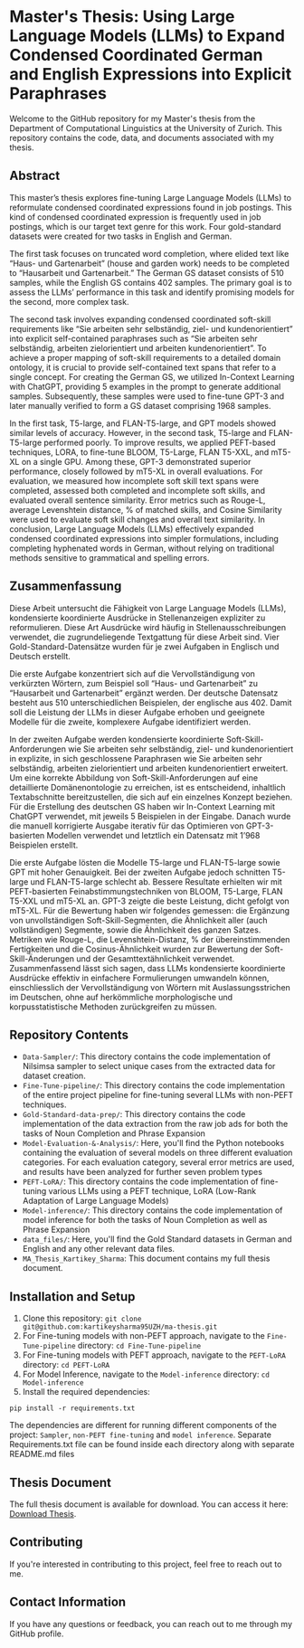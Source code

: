 # Master's Thesis: Using Large Language Models (LLMs) to Expand Condensed Coordinated German and English Expressions into Explicit Paraphrases

Welcome to the GitHub repository for my Master's thesis from the Department of Computational Linguistics at the University of Zurich. This repository contains the code, data, and documents associated with my thesis.

## Abstract

This master’s thesis explores fine-tuning Large Language Models (LLMs) to reformulate condensed coordinated expressions found in job postings. This kind of condensed coordinated expression is frequently used in job postings, which is our target text genre for this work. Four gold-standard datasets were created for two tasks in English and German.

The first task focuses on truncated word completion, where elided text like “Haus- und Gartenarbeit” (house and garden work) needs to be completed to “Hausarbeit und Gartenarbeit.” The German GS dataset consists of 510 samples, while the English GS contains 402 samples. The primary goal is to assess the LLMs’ performance in this task and identify promising models for the second, more complex task.

The second task involves expanding condensed coordinated soft-skill requirements
like “Sie arbeiten sehr selbständig, ziel- und kundenorientiert” into explicit self-contained paraphrases such as “Sie arbeiten sehr selbständig, arbeiten zielorientiert und arbeiten kundenorientiert”. To achieve a proper mapping of soft-skill requirements to a detailed domain ontology, it is crucial to provide self-contained text spans that refer to a single concept. For creating the German GS, we utilized In-Context Learning with ChatGPT, providing 5 examples in the prompt to generate additional samples. Subsequently, these samples were used to fine-tune GPT-3 and later manually verified to form a GS dataset comprising 1968 samples.

In the first task, T5-large, and FLAN-T5-large, and GPT models showed similar levels of accuracy. However, in the second task, T5-large and FLAN-T5-large performed poorly. To improve results, we applied PEFT-based techniques, LORA, to fine-tune BLOOM, T5-Large, FLAN T5-XXL, and mT5-XL on a single GPU. Among these, GPT-3 demonstrated superior performance, closely followed by mT5-XL in overall evaluations. For evaluation, we measured how incomplete soft skill text spans were completed, assessed both completed and incomplete soft skills, and evaluated overall sentence similarity. Error metrics such as Rouge-L, average Levenshtein distance, % of matched skills, and Cosine Similarity were used to evaluate soft skill changes and overall text similarity. In conclusion, Large Language Models (LLMs) effectively expanded condensed coordinated expressions into simpler formulations, including completing hyphenated words in German, without relying on traditional methods sensitive to grammatical and spelling errors.

## Zusammenfassung

Diese Arbeit untersucht die Fähigkeit von Large Language Models (LLMs), kondensierte koordinierte Ausdrücke in Stellenanzeigen expliziter zu reformulieren. Diese Art Ausdrücke wird häufig in Stellenausschreibungen verwendet, die zugrundeliegende Textgattung für diese Arbeit sind. Vier Gold-Standard-Datensätze wurden für je zwei Aufgaben in Englisch und Deutsch erstellt.

Die erste Aufgabe konzentriert sich auf die Vervollständigung von verkürzten Wörtern, zum Beispiel soll “Haus- und Gartenarbeit” zu “Hausarbeit und Gartenarbeit” ergänzt werden. Der deutsche Datensatz besteht aus 510 unterschiedlichen Beispielen, der englische aus 402. Damit soll die Leistung der LLMs in dieser Aufgabe erhoben und geeignete Modelle für die zweite, komplexere Aufgabe identifiziert werden.

In der zweiten Aufgabe werden kondensierte koordinierte Soft-Skill-Anforderungen wie Sie arbeiten sehr selbständig, ziel- und kundenorientiert in explizite, in sich geschlossene Paraphrasen wie Sie arbeiten sehr selbständig, arbeiten zielorientiert und arbeiten kundenorientiert erweitert. Um eine korrekte Abbildung von Soft-Skill-Anforderungen auf eine detaillierte Domänenontologie zu erreichen, ist es entscheidend, inhaltlich Textabschnitte bereitzustellen, die sich auf ein einzelnes Konzept beziehen. Für die Erstellung des deutschen GS haben wir In-Context Learning mit ChatGPT verwendet, mit jeweils 5 Beispielen in der Eingabe. Danach wurde die manuell korrigierte Ausgabe iterativ für das Optimieren von GPT-3-basierten Modellen verwendet und letztlich ein Datensatz mit 1’968 Beispielen erstellt.

Die erste Aufgabe lösten die Modelle T5-large und FLAN-T5-large sowie GPT mit hoher Genauigkeit. Bei der zweiten Aufgabe jedoch schnitten T5-large und FLAN-T5-large schlecht ab. Bessere Resultate erhielten wir mit PEFT-basierten Feinabstimmungstechniken von BLOOM, T5-Large, FLAN T5-XXL und mT5-XL an. GPT-3 zeigte die beste Leistung, dicht gefolgt von mT5-XL. Für die Bewertung haben wir folgendes gemessen: die Ergänzung von unvollständigen Soft-Skill-Segmenten, die Ähnlichkeit aller (auch vollständigen) Segmente, sowie die Ähnlichkeit des ganzen Satzes. Metriken wie Rouge-L, die Levenshtein-Distanz, % der übereinstimmenden Fertigkeiten und die Cosinus-Ähnlichkeit wurden zur Bewertung der Soft-Skill-Änderungen und der Gesamttextähnlichkeit verwendet. Zusammenfassend lässt sich sagen, dass LLMs kondensierte koordinierte Ausdrücke effektiv in einfachere Formulierungen umwandeln können, einschliesslich der Vervollständigung von Wörtern mit Auslassungsstrichen im Deutschen, ohne auf herkömmliche morphologische und korpusstatistische Methoden zurückgreifen zu müssen.

## Repository Contents

- `Data-Sampler/`: This directory contains the code implementation of Nilsimsa sampler to select unique cases from the extracted data for dataset creation.
- `Fine-Tune-pipeline/`: This directory contains the code implementation of the entire project pipeline for fine-tuning several LLMs with non-PEFT techniques. 
- `Gold-Standard-data-prep/`: This directory contains the code implementation of the data extraction from the raw job ads for both the tasks of Noun Completion and Phrase Expansion 
- `Model-Evaluation-&-Analysis/`: Here, you'll find the Python notebooks containing the evaluation of several models on three different evaluation categories. For each evaluation category, several error metrics are used, and results have been analyzed for further seven problem types 
- `PEFT-LoRA/`: This directory contains the code implementation of fine-tuning various LLMs using a PEFT technique, LoRA (Low-Rank Adaptation of Large Language Models)
- `Model-inference/`: This directory contains the code implementation of model inference for both the tasks of Noun Completion as well as Phrase Expansion
- `data_files/`: Here, you'll find the Gold Standard datasets in German and English and any other relevant data files.
- `MA_Thesis_Kartikey_Sharma`: This document contains my full thesis document.

## Installation and Setup

1. Clone this repository: `git clone git@github.com:kartikeysharma95UZH/ma-thesis.git`
2. For Fine-tuning models with non-PEFT approach, navigate to the `Fine-Tune-pipeline` directory: `cd Fine-Tune-pipeline`
3. For Fine-tuning models with PEFT approach, navigate to the `PEFT-LoRA` directory: `cd PEFT-LoRA`
4. For Model Inference, navigate to the `Model-inference` directory: `cd Model-inference`
5. Install the required dependencies: 

```
pip install -r requirements.txt
```

The dependencies are different for running different components of the project: `Sampler`, `non-PEFT fine-tuning` and `model inference`. Separate Requirements.txt file can be found inside each directory along with separate README.md  files

## Thesis Document

The full thesis document is available for download. You can access it here: [Download Thesis](MA_Thesis_Kartikey_Sharma.pdf).

## Contributing

If you're interested in contributing to this project, feel free to reach out to me.

## Contact Information

If you have any questions or feedback, you can reach out to me through my GitHub profile.

